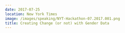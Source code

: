 ```yaml
---
date: 2017-07-25
location: New York Times
image: /images/speaking/NYT-Hackathon-07.2017.001.png
title: Creating Change (or not) with Gender Data
---
```

